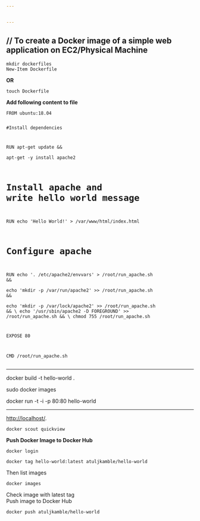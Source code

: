 ```yaml
---


---
```


<h2 id="to-create-a-docker-image-of-a-simple-web-application-on-ec2physical-machine"><strong>// To create a Docker image of a simple web application on EC2/Physical Machine</strong></h2>
<pre><code>mkdir dockerfiles 
New-Item Dockerfile
</code></pre>
<p><strong>OR</strong></p>
<pre><code>touch Dockerfile
</code></pre>
<p><strong>Add following content to file</strong></p>
<pre><code>FROM ubuntu:18.04

#Install dependencies

RUN apt-get update &amp;&amp; \
 apt-get -y install apache2

# Install apache and write hello world message

RUN echo 'Hello World!' &gt; /var/www/html/index.html

# Configure apache

RUN echo '. /etc/apache2/envvars' &gt; /root/run_apache.sh &amp;&amp; \
 echo 'mkdir -p /var/run/apache2' &gt;&gt; /root/run_apache.sh &amp;&amp; \
 echo 'mkdir -p /var/lock/apache2' &gt;&gt; /root/run_apache.sh &amp;&amp; \ 
 echo '/usr/sbin/apache2 -D FOREGROUND' &gt;&gt; /root/run_apache.sh &amp;&amp; \ 
 chmod 755 /root/run_apache.sh

EXPOSE 80

CMD /root/run_apache.sh
</code></pre>
<hr>
<p>docker build -t hello-world .</p>
<p>sudo docker images</p>
<p>docker run -t -i -p 80:80 hello-world</p>
<hr>
<p><a href="http://localhost/">http://localhost/</a>.</p>
<pre><code>docker scout quickview
</code></pre>
<p><strong>Push Docker Image to Docker Hub</strong></p>
<pre><code>docker login 
</code></pre>
<p><code>docker tag hello-world:latest atuljkamble/hello-world</code></p>
<p>Then list images</p>
<pre><code>docker images 
</code></pre>
<p>Check image with latest tag<br>
Push image to Docker Hub</p>
<pre><code>docker push atuljkamble/hello-world
</code></pre>

